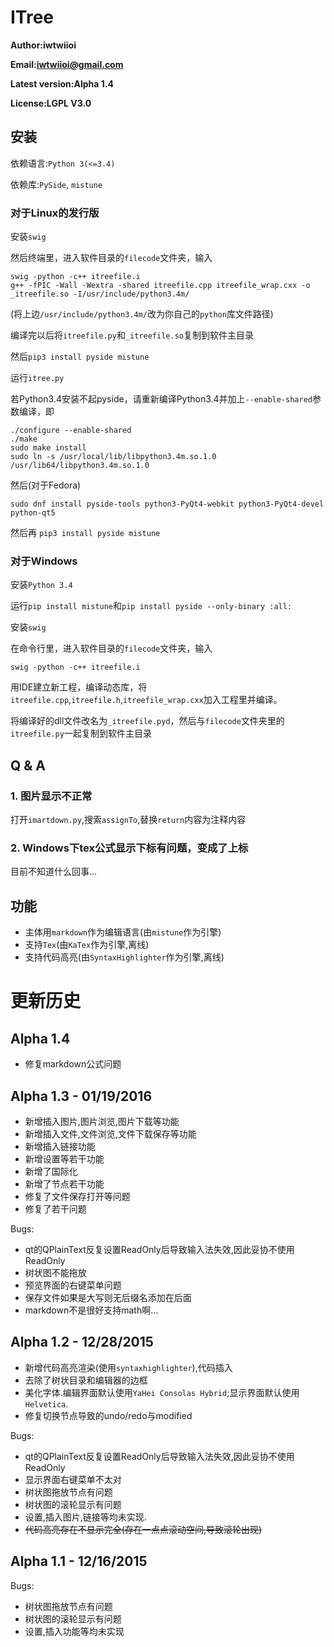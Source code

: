 # ITree

**Author:iwtwiioi**

**Email:iwtwiioi@gmail.com**

**Latest version:Alpha 1.4**

**License:LGPL V3.0**

## 安装

依赖语言:`Python 3(<=3.4)`

依赖库:`PySide`, `mistune`

### 对于Linux的发行版

安装`swig`

然后终端里，进入软件目录的`filecode`文件夹，输入
```
swig -python -c++ itreefile.i
g++ -fPIC -Wall -Wextra -shared itreefile.cpp itreefile_wrap.cxx -o _itreefile.so -I/usr/include/python3.4m/
```
(将上边`/usr/include/python3.4m/`改为你自己的`python`库文件路径)

编译完以后将`itreefile.py`和`_itreefile.so`复制到软件主目录

然后`pip3 install pyside mistune`

运行`itree.py`

若Python3.4安装不起pyside，请重新编译Python3.4并加上`--enable-shared`参数编译，即
```
./configure --enable-shared
./make
sudo make install
sudo ln -s /usr/local/lib/libpython3.4m.so.1.0 /usr/lib64/libpython3.4m.so.1.0
```
然后(对于Fedora)
```
sudo dnf install pyside-tools python3-PyQt4-webkit python3-PyQt4-devel python-qt5
```
然后再
`pip3 install pyside mistune`

### 对于Windows

安装`Python 3.4`

运行`pip install mistune`和`pip install pyside --only-binary :all:`

安装`swig`

在命令行里，进入软件目录的`filecode`文件夹，输入
```
swig -python -c++ itreefile.i
```

用IDE建立新工程，编译动态库，将`itreefile.cpp`,`itreefile.h`,`itreefile_wrap.cxx`加入工程里并编译。

将编译好的dll文件改名为`_itreefile.pyd`，然后与`filecode`文件夹里的`itreefile.py`一起复制到软件主目录

## Q & A

### 1. 图片显示不正常

打开`imartdown.py`,搜索`assignTo`,替换`return`内容为注释内容

### 2. Windows下tex公式显示下标有问题，变成了上标

目前不知道什么回事...

## 功能

* 主体用`markdown`作为编辑语言(由`mistune`作为引擎)
* 支持`Tex`(由`KaTex`作为引擎,离线)
* 支持代码高亮(由`SyntaxHighlighter`作为引擎,离线)

# 更新历史

## Alpha 1.4

* 修复markdown公式问题

## Alpha 1.3 - 01/19/2016

* 新增插入图片,图片浏览,图片下载等功能
* 新增插入文件,文件浏览,文件下载保存等功能
* 新增插入链接功能
* 新增设置等若干功能
* 新增了国际化
* 新增了节点若干功能
* 修复了文件保存打开等问题
* 修复了若干问题

Bugs:
* qt的QPlainText反复设置ReadOnly后导致输入法失效,因此妥协不使用ReadOnly
* 树状图不能拖放
* 预览界面的右键菜单问题
* 保存文件如果是大写则无后缀名添加在后面
* markdown不是很好支持math啊...

## Alpha 1.2 - 12/28/2015

* 新增代码高亮渲染(使用`syntaxhighlighter`),代码插入
* 去除了树状目录和编辑器的边框
* 美化字体.编辑界面默认使用`YaHei Consolas Hybrid`;显示界面默认使用`Helvetica`.
* 修复切换节点导致的undo/redo与modified

Bugs:

* qt的QPlainText反复设置ReadOnly后导致输入法失效,因此妥协不使用ReadOnly
* 显示界面右键菜单不太对
* 树状图拖放节点有问题
* 树状图的滚轮显示有问题
* 设置,插入图片,链接等均未实现.
* ~~代码高亮存在不显示完全(存在一点点滚动空间,导致滚轮出现)~~

## Alpha 1.1 - 12/16/2015

Bugs:

* 树状图拖放节点有问题
* 树状图的滚轮显示有问题
* 设置,插入功能等均未实现
